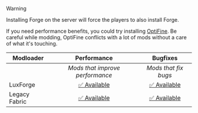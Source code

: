 > [!WARNING]
> Installing Forge on the server will force the players to also install Forge.
>
> If you need performance benefits, you could try installing [OptiFine](https://www.optifine.net/adloadx.php?f=OptiFine_1.6.4_HD_U_C4.jar.). Be careful while modding, OptiFine conflicts with a lot of mods without a care of what it's touching.

| Modloader | Performance | Bugfixes |
| --- | :---: | :---: | 
| | *Mods that improve performance* | *Mods that fix bugs* | 
| LuxForge | [✅ Available](forge/optimizations.md) | [✅ Available](forge/fixes.md) |
| Legacy Fabric | [✅ Available](legacy/optimizations.md) | [✅ Available](legacy/fixes.md) |